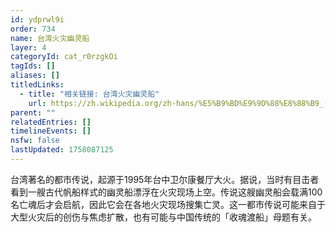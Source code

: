```yaml
---
id: ydprwl9i
order: 734
name: 台湾火灾幽灵船
layer: 4
categoryId: cat_r0rzgkOi
tagIds: []
aliases: []
titledLinks:
  - title: "相关链接: 台湾火灾幽灵船"
    url: https://zh.wikipedia.org/zh-hans/%E5%B9%BD%E9%9D%88%E8%88%B9_(%E5%8F%B0%E7%81%A3)
parent: ""
relatedEntries: []
timelineEvents: []
nsfw: false
lastUpdated: 1758087125
---
```


台湾著名的都市传说，起源于1995年台中卫尔康餐厅大火。据说，当时有目击者看到一艘古代帆船样式的幽灵船漂浮在火灾现场上空。传说这艘幽灵船会载满100名亡魂后才会启航，因此它会在各地火灾现场搜集亡灵。这一都市传说可能来自于大型火灾后的创伤与焦虑扩散，也有可能与中国传统的「收魂渡船」母题有关。